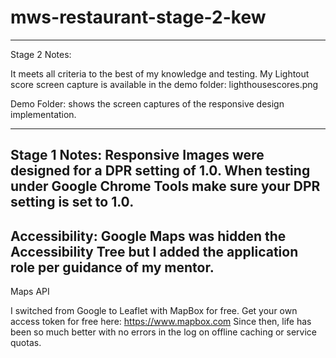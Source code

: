 # mws-restaurant-stage-2-kew
-----------------------------
Stage 2 Notes:

It meets all criteria to the best of my knowledge and testing.
My Lightout score screen capture is available in the demo folder: lighthousescores.png

Demo Folder: shows the screen captures of the responsive design implementation.

-------------------------------------
Stage 1 Notes:
Responsive Images were designed for a DPR setting of 1.0. When testing under Google Chrome Tools make sure your DPR setting is set to 1.0.
-------------------------------------
Accessibility: Google Maps was hidden the Accessibility Tree but I added the application role per guidance of my mentor. 
-------------------------------------
Maps API

I switched from Google to Leaflet with MapBox for free. Get your own access token for free here: https://www.mapbox.com
Since then, life has been so much better with no errors in the log on offline caching or service quotas.


